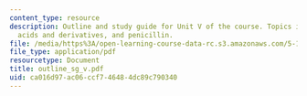 ```yaml
---
content_type: resource
description: Outline and study guide for Unit V of the course. Topics include carboxylic
  acids and derivatives, and penicillin.
file: /media/https%3A/open-learning-course-data-rc.s3.amazonaws.com/5-13-organic-chemistry-ii-fall-2003/ca016d97ac06ccf746484dc89c790340_outline_sg_v.pdf
file_type: application/pdf
resourcetype: Document
title: outline_sg_v.pdf
uid: ca016d97-ac06-ccf7-4648-4dc89c790340
---
```

